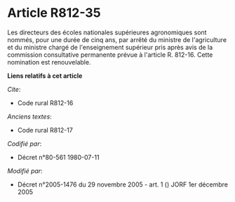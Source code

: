 # Article R812-35

Les directeurs des écoles nationales supérieures agronomiques sont nommés, pour une durée de cinq ans, par arrêté du ministre
de l'agriculture et du ministre chargé de l'enseignement supérieur pris après avis de la commission consultative permanente
prévue à l'article R. 812-16. Cette nomination est renouvelable.

**Liens relatifs à cet article**

_Cite_:

  - Code rural R812-16

_Anciens textes_:

  - Code rural R812-17

_Codifié par_:

  - Décret n°80-561 1980-07-11

_Modifié par_:

  - Décret n°2005-1476 du 29 novembre 2005 - art. 1 () JORF 1er décembre 2005
